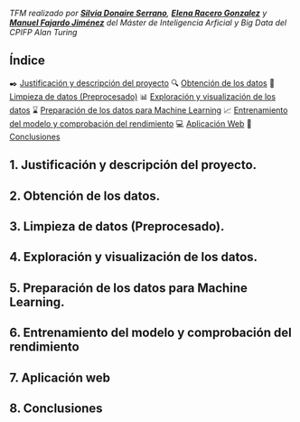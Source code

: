 *TFM realizado por **[Silvia Donaire Serrano](https://github.com/SilviaDS00)**, **[Elena Racero Gonzalez](https://github.com/ElenaRacero3)** y **[Manuel Fajardo Jiménez](https://github.com/Manufajimez)** del Máster de Inteligencia Arficial y Big Data del CPIFP Alan Turing*


## Índice

 :black_nib: [Justificación y descripción del proyecto](#id1)
 :mag: [Obtención de los datos](#id2)
 :shower: [Limpieza de datos (Preprocesado)](#id3)
 :bar_chart: [Exploración y visualización de los datos](#id4)
 :hourglass: [Preparación de los datos para Machine Learning](#id5)
 :chart_with_upwards_trend: [Entrenamiento del modelo y comprobación del rendimiento](#id6)
 :computer: [Aplicación Web](#id7)
 :pencil: [Conclusiones](#id8)


## 1. Justificación y descripción del proyecto.<a name="id1"></a>

## 2. Obtención de los datos.<a name="id2"></a>

## 3. Limpieza de datos (Preprocesado).<a name="id3"></a>

## 4. Exploración y visualización de los datos.<a name="id4"></a>

## 5. Preparación de los datos para Machine Learning.<a name="id5"></a>

## 6. Entrenamiento del modelo y comprobación del rendimiento<a name="id6"></a>

## 7. Aplicación web<a name="id7"></a>

## 8. Conclusiones<a name="id8"></a>
